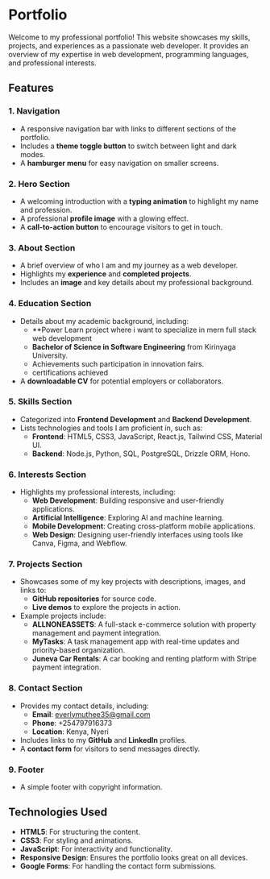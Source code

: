 ﻿# Portfolio

Welcome to my professional portfolio! This website showcases my skills, projects, and experiences as a passionate web developer. It  provides an overview of my expertise in web development, programming languages, and professional interests.

## Features

### 1. **Navigation**
- A responsive navigation bar with links to different sections of the portfolio.
- Includes a **theme toggle button** to switch between light and dark modes.
- A **hamburger menu** for easy navigation on smaller screens.

### 2. **Hero Section**
- A welcoming introduction with a **typing animation** to highlight my name and profession.
- A professional **profile image** with a glowing effect.
- A **call-to-action button** to encourage visitors to get in touch.

### 3. **About Section**
- A brief overview of who I am and my journey as a web developer.
- Highlights my **experience** and **completed projects**.
- Includes an **image** and key details about my professional background.

### 4. **Education Section**
- Details about my academic background, including:
  - **Power Learn project where i want to specialize in mern full stack web development
  - **Bachelor of Science in Software Engineering** from Kirinyaga University.
  - Achievements such participation in innovation fairs.
  - certifications achieved
- A **downloadable CV** for potential employers or collaborators.

### 5. **Skills Section**
- Categorized into **Frontend Development** and **Backend Development**.
- Lists technologies and tools I am proficient in, such as:
  - **Frontend**: HTML5, CSS3, JavaScript, React.js, Tailwind CSS, Material UI.
  - **Backend**: Node.js, Python, SQL, PostgreSQL, Drizzle ORM, Hono.

### 6. **Interests Section**
- Highlights my professional interests, including:
  - **Web Development**: Building responsive and user-friendly applications.
  - **Artificial Intelligence**: Exploring AI and machine learning.
  - **Mobile Development**: Creating cross-platform mobile applications.
  - **Web Design**: Designing user-friendly interfaces using tools like Canva, Figma, and Webflow.

### 7. **Projects Section**
- Showcases some of my key projects with descriptions, images, and links to:
  - **GitHub repositories** for source code.
  - **Live demos** to explore the projects in action.
- Example projects include:
  - **ALLNONEASSETS**: A full-stack e-commerce solution with property management and payment integration.
  - **MyTasks**: A task management app with real-time updates and priority-based organization.
  - **Juneva Car Rentals**: A car booking and renting platform with Stripe payment integration.

### 8. **Contact Section**
- Provides my contact details, including:
  - **Email**: [everlymuthee35@gmail.com](mailto:everlymuthee35@gmail.com)
  - **Phone**: +254797916373
  - **Location**: Kenya, Nyeri
- Includes links to my **GitHub** and **LinkedIn** profiles.
- A **contact form** for visitors to send messages directly.

### 9. **Footer**
- A simple footer with copyright information.


## Technologies Used

- **HTML5**: For structuring the content.
- **CSS3**: For styling and animations.
- **JavaScript**: For interactivity and functionality.
- **Responsive Design**: Ensures the portfolio looks great on all devices.
- **Google Forms**: For handling the contact form submissions.
